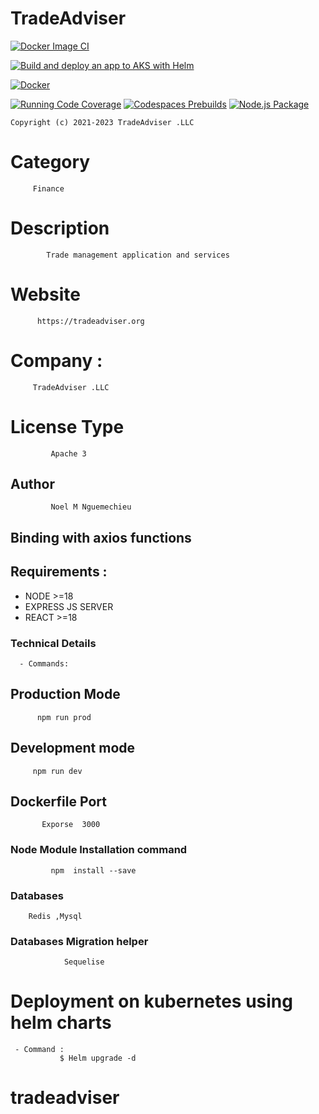 # TradeAdviser
[![Docker Image CI](https://github.com/nguemechieu/tradeadviser/actions/workflows/docker-image.yml/badge.svg)](https://github.com/nguemechieu/tradeadviser/actions/workflows/docker-image.yml)


[![Build and deploy an app to AKS with Helm](https://github.com/nguemechieu/tradeadviser/actions/workflows/azure-kubernetes-service-helm.yml/badge.svg)](https://github.com/nguemechieu/tradeadviser/actions/workflows/azure-kubernetes-service-helm.yml)

[![Docker](https://github.com/nguemechieu/tradeadviser/actions/workflows/docker-publish.yml/badge.svg)](https://github.com/nguemechieu/tradeadviser/actions/workflows/docker-publish.yml)

[![Running Code Coverage](https://github.com/nguemechieu/tradeadviser/actions/workflows/codecov.yml/badge.svg)](https://github.com/nguemechieu/tradeadviser/actions/workflows/codecov.yml)
[![Codespaces Prebuilds](https://github.com/nguemechieu/tradeadviser/actions/workflows/codespaces/create_codespaces_prebuilds/badge.svg)](https://github.com/nguemechieu/tradeadviser/actions/workflows/codespaces/create_codespaces_prebuilds)
[![Node.js Package](https://github.com/nguemechieu/tradeadviser/actions/workflows/npm-publish-github-packages.yml/badge.svg)](https://github.com/nguemechieu/tradeadviser/actions/workflows/npm-publish-github-packages.yml)
       
   
    Copyright (c) 2021-2023 TradeAdviser .LLC 
    

# Category 
         Finance

# Description
            Trade management application and services

# Website
          https://tradeadviser.org

# Company : 
        
         TradeAdviser .LLC

# License Type 
 
             Apache 3

## Author 
             Noel M Nguemechieu

## Binding with axios functions
## Requirements :
 - NODE >=18
 - EXPRESS JS SERVER
 - REACT >=18
### Technical Details
      - Commands:
## Production Mode
          npm run prod 
## Development mode 
         npm run dev

## Dockerfile Port
           Exporse  3000

###  Node Module Installation command
             
             npm  install --save

### Databases

        Redis ,Mysql

 ###  Databases  Migration helper
                
                Sequelise
# Deployment on kubernetes using helm charts
    
     - Command : 
               $ Helm upgrade -d
# tradeadviser
